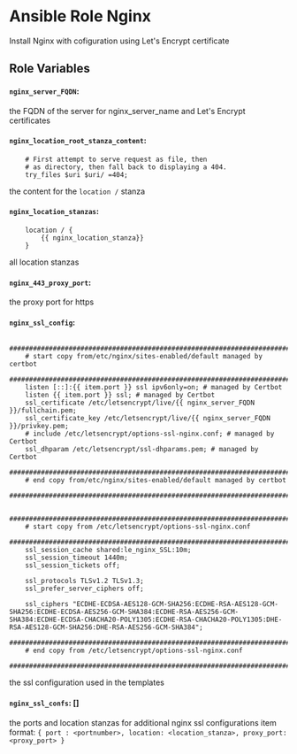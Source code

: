 # Ansible Role Nginx
Install Nginx with cofiguration using Let's Encrypt certificate

## Role Variables

#### `nginx_server_FQDN`:
the FQDN of the server for nginx_server_name and Let's Encrypt certificates

#### `nginx_location_root_stanza_content`: 
```
    # First attempt to serve request as file, then
    # as directory, then fall back to displaying a 404.
    try_files $uri $uri/ =404;
```
the content for the `location /` stanza

#### `nginx_location_stanzas`: 
```
    location / {
        {{ nginx_location_stanza}}
    }
```
all location stanzas

#### `nginx_443_proxy_port`:
the proxy port for https 

#### `nginx_ssl_config`: 
```
    ###########################################################################
    # start copy from/etc/nginx/sites-enabled/default managed by certbot
    ###########################################################################
    listen [::]:{{ item.port }} ssl ipv6only=on; # managed by Certbot
    listen {{ item.port }} ssl; # managed by Certbot
    ssl_certificate /etc/letsencrypt/live/{{ nginx_server_FQDN }}/fullchain.pem;
    ssl_certificate_key /etc/letsencrypt/live/{{ nginx_server_FQDN }}/privkey.pem;
    # include /etc/letsencrypt/options-ssl-nginx.conf; # managed by Certbot
    ssl_dhparam /etc/letsencrypt/ssl-dhparams.pem; # managed by Certbot
    ###########################################################################
    # end copy from/etc/nginx/sites-enabled/default managed by certbot
    ###########################################################################

    ###########################################################################
    # start copy from /etc/letsencrypt/options-ssl-nginx.conf
    ###########################################################################
    ssl_session_cache shared:le_nginx_SSL:10m;
    ssl_session_timeout 1440m;
    ssl_session_tickets off;

    ssl_protocols TLSv1.2 TLSv1.3;
    ssl_prefer_server_ciphers off;

    ssl_ciphers "ECDHE-ECDSA-AES128-GCM-SHA256:ECDHE-RSA-AES128-GCM-SHA256:ECDHE-ECDSA-AES256-GCM-SHA384:ECDHE-RSA-AES256-GCM-SHA384:ECDHE-ECDSA-CHACHA20-POLY1305:ECDHE-RSA-CHACHA20-POLY1305:DHE-RSA-AES128-GCM-SHA256:DHE-RSA-AES256-GCM-SHA384";
    ###########################################################################
    # end copy from /etc/letsencrypt/options-ssl-nginx.conf
    ###########################################################################
```
the ssl configuration used in the templates

#### `nginx_ssl_confs`: []
the ports and location stanzas for additional nginx ssl configurations
item format: `{ port : <portnumber>, location: <location_stanza>, proxy_port: <proxy_port> }`